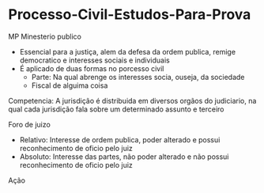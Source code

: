 # Processo-Civil-Estudos-Para-Prova

MP
Minesterio publico
- Essencial para a justiça, alem da defesa da ordem publica, remige democratico e interesses sociais e individuais
- É aplicado de duas formas no porcesso civil
  - Parte: Na qual abrenge os interesses socia, ouseja, da sociedade
  - Fiscal de alguima coisa
  
Competencia: A jurisdição é distribuida em diversos orgãos do judiciario, na qual cada jurisdição fala sobre um determinado assunto e terceiro

Foro de juizo
- Relativo: Interesse de ordem publica, poder alterado e possui reconhecimento de oficio pelo juiz
- Absoluto: Interesse das partes, não poder alterado e não possui reconhecimento de oficio pelo juiz

Ação





